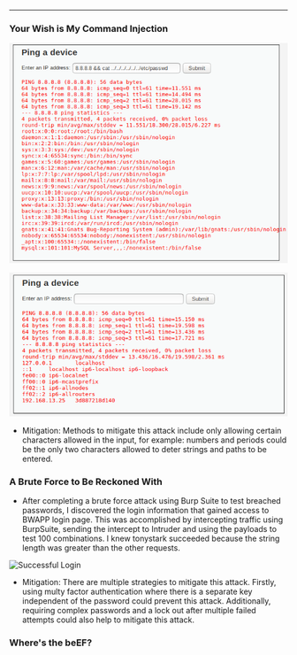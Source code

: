---

### Your Wish is My Command Injection

![](Images/passwd.png)

![](Images/hosts.png)

- Mitigation: Methods to mitigate this attack include only allowing certain characters allowed in the input, for example: numbers and periods could be the only two characters allowed to deter strings and paths to be entered.




### A Brute Force to Be Reckoned With

- After completing a brute force attack using Burp Suite to test breached passwords, I discovered the login information that gained access to BWAPP login page. This was accomplished by intercepting traffic using BurpSuite, sending the intercept to Intruder and using the payloads to test 100 combinations. I knew tonystark succeeded because the string length was greater than the other requests. 

![Successful Login](/Images/brutefore.png)

- Mitigation: There are multiple strategies to mitigate this attack. Firstly, using multy factor authentication where there is a separate key independent of the password could prevent this attack. Additionally, requiring complex passwords and a lock out after multiple failed attempts could also help to mitigate this attack. 


### Where's the beEF?


